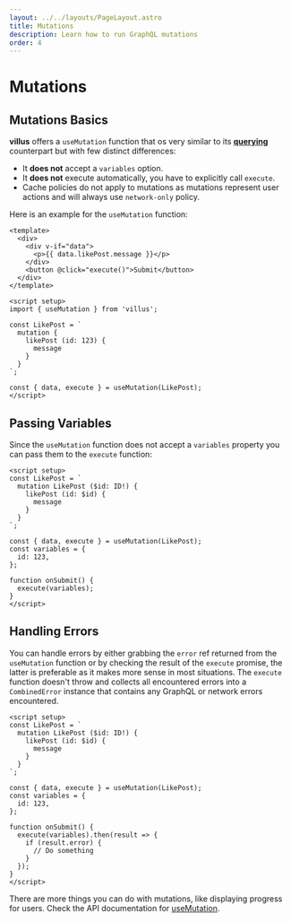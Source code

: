 ```yaml
---
layout: ../../layouts/PageLayout.astro
title: Mutations
description: Learn how to run GraphQL mutations
order: 4
---
```


# Mutations

## Mutations Basics

**villus** offers a `useMutation` function that os very similar to its **[querying](/queries.md)** counterpart but with few distinct differences:

- It **does not** accept a `variables` option.
- It **does not** execute automatically, you have to explicitly call `execute`.
- Cache policies do not apply to mutations as mutations represent user actions and will always use `network-only` policy.

Here is an example for the `useMutation` function:

```vue
<template>
  <div>
    <div v-if="data">
      <p>{{ data.likePost.message }}</p>
    </div>
    <button @click="execute()">Submit</button>
  </div>
</template>

<script setup>
import { useMutation } from 'villus';

const LikePost = `
  mutation {
    likePost (id: 123) {
      message
    }
  }
`;

const { data, execute } = useMutation(LikePost);
</script>
```

## Passing Variables

Since the `useMutation` function does not accept a `variables` property you can pass them to the `execute` function:

```vue
<script setup>
const LikePost = `
  mutation LikePost ($id: ID!) {
    likePost (id: $id) {
      message
    }
  }
`;

const { data, execute } = useMutation(LikePost);
const variables = {
  id: 123,
};

function onSubmit() {
  execute(variables);
}
</script>
```

## Handling Errors

You can handle errors by either grabbing the `error` ref returned from the `useMutation` function or by checking the result of the `execute` promise, the latter is preferable as it makes more sense in most situations. The `execute` function doesn't throw and collects all encountered errors into a `CombinedError` instance that contains any GraphQL or network errors encountered.

```vue
<script setup>
const LikePost = `
  mutation LikePost ($id: ID!) {
    likePost (id: $id) {
      message
    }
  }
`;

const { data, execute } = useMutation(LikePost);
const variables = {
  id: 123,
};

function onSubmit() {
  execute(variables).then(result => {
    if (result.error) {
      // Do something
    }
  });
}
</script>
```

There are more things you can do with mutations, like displaying progress for users. Check the API documentation for [useMutation](/api/use-mutation).
